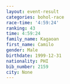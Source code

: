 ```yaml
---
layout: event-result 
categories: bohol-race 
race-time: '4:59:24'
ranking: 43
time: 4:59:24
family_name: Kagaoan
first_name: Camilo
gender: Male
birthdate: 1999-12-31
nationality: PHI
bib_number: 2159
city: None
---
```

